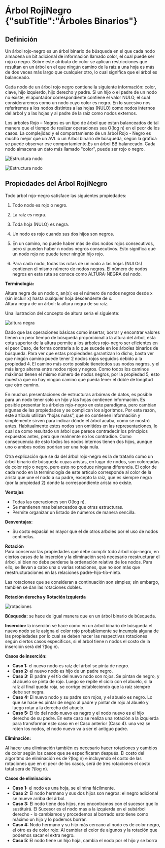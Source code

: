 # Árbol RojiNegro {"subTitle":"Árboles Binarios"}

## Definición

Un árbol rojo-negro es un árbol binario de búsqueda en el que cada nodo almacena un bit adicional de información llamado color, el cual puede ser rojo o negro. Sobre este atributo de color se aplican restricciones que resultan en un árbol en el que ningún camino de la raíz a una hoja es más de dos veces más largo que cualquier otro, lo cual significa que el árbol es balanceado.  
  
Cada nodo de un árbol rojo negro contiene la siguiente información: color, clave, hijo izquierdo, hijo derecho y padre. Si un hijo o el padre de un nodo no existe, el apuntador correspondiente contiene el valor NULO, el cual consideraremos como un nodo cuyo color es negro. En lo sucesivo nos referiremos a los nodos distintos a las hojas (NULO) como nodos internos del árbol y a las hojas y al padre de la raíz como nodos externos.  
  
Los árboles Rojo – Negros es un tipo de árbol que estan balanceados de tal manera que el tiempo de realizar operaciones sea O(log n) en el peor de los casos. La complejidad y el comportamiento de un árbol Rojo - Negro es mucho mejor que un AVL o un Árbol binario de búsqueda, según la gráfica se puede observar ese comportamiento.Es un árbol BB balanceado. Cada nodo almacena un dato más llamado "color", puede ser rojo o negro.

![Estructura nodo](/assets/images/red-black-tree/arn_1.jpg)
  

![Estructura nodo](/assets/images/red-black-tree/arn_2.png)

## Propiedades del Árbol RojiNegro

Todo árbol rojo-negro satisface las siguientes propiedades:  

1.  Todo nodo es rojo o negro.
2.  La raíz es negra.  
    
3.  Toda hoja (NULO) es negra.  
    
4.  Un nodo es rojo cuando sus dos hijos son negros.  
    
5.  En un camino, no puede haber más de dos nodos rojos consecutivos, pero sí pueden haber n nodos negros consecutivos. Esto significa que un nodo rojo no puede tener ningún hijo rojo.  
    
6.  Para cada nodo, todas las rutas de un nodo a las hojas (NULOs) contienen el mismo número de nodos negros. El número de nodos negros en esta ruta se conoce como ALTURA-NEGRA del nodo.

**Terminología:** 

Altura negra de un nodo x, an(x): es el número de nodos negros desde x (sin incluir x) hasta cualquier hoja descendente de x.  
Altura negra de un árbol: la altura negra de su raíz.  
  
Una ilustracion del concepto de altura sería el siguiente:  

![altura negra](/assets/images/red-black-tree/arn_3.jpg)

  
Dado que las operaciones básicas como insertar, borrar y encontrar valores tienen un peor tiempo de búsqueda proporcional a la altura del árbol, esta cota superior de la altura permite a los árboles rojo-negro ser eficientes en el peor Caso, de forma contraria a lo que sucede en los árboles binarios de búsqueda. Para ver que estas propiedades garantizan lo dicho, basta ver que ningún camino puede tener 2 nodos rojos seguidos debido a la propiedad 4. El camino más corto posible tienetodos sus nodos negros, y el más largo alterna entre nodos rojos y negros. Como todos los caminos máximos tienen el mismo número de nodos negros, por la propiedad 5, esto muestra que no hay ningún camino que pueda tener el doble de longitud que otro camino.  
  
En muchas presentaciones de estructuras arbóreas de datos, es posible para un nodo tener solo un hijo y las hojas contienen información. Es posible presentar los árboles rojo-negro en este paradigma, pero cambian algunas de las propiedades y se complican los algoritmos. Por esta razón, este artículo utilizan “hojas nulas”, que no contienen información y simplemente sirven para indicar dónde el árbol acaba, como se mostró antes. Habitualmente estos nodos son omitidos en las representaciones, lo cual da como resultado un árbol que parece contradecir los principios expuestos antes, pero que realmente no los contradice. Como consecuencia de esto todos los nodos internos tienen dos hijos, aunque uno o ambos nodos podrían ser una hoja nula.  
  
Otra explicación que se da del árbol rojo-negro es la de tratarlo como un árbol binario de búsqueda cuyas aristas, en lugar de nodos, son coloreadas de color rojo o negro, pero esto no produce ninguna diferencia. El color de cada nodo en la terminología de este artículo corresponde al color de la arista que une el nodo a su padre, excepto la raíz, que es siempre negra (por la propiedad 2) donde la correspondiente arista no existe.  
  
**Ventajas**  

*   Todas las operaciones son O(log n).
*   Se mantienen mas balanceados que otras estructuras.
*   Permite organizar un listado de números de manera sencilla.

  
**Desventajas:**  

*   Su costo espacial es mayor que el de otros arboles por el uso de nodos centinelas.

  
  
**Rotación**  
Para conservar las propiedades que debe cumplir todo árbol rojo-negro, en ciertos casos de la inserción y la eliminación será necesario reestructurar el árbol, si bien no debe perderse la ordenación relativa de los nodos. Para ello, se llevan a cabo una o varias rotaciones, que no son más que reestructuraciones en las relaciones padre-hijo-tío-nieto.  
  
Las rotaciones que se consideran a continuación son simples; sin embargo, también se dan las rotaciones dobles.  
  
**Rotación derecha y Rotación izquierda**  

![rotaciones](/assets/images/red-black-tree/arn_4.jpg)

**Búsqueda:** se hace de igual manera que en un árbol binario de búsqueda.  
  
**Inserción:** la inserción se hace como en un árbol binario de búsqueda el nuevo nodo se le asigna el color rojo probablemente se incumpla alguna de las propiedades por lo cual se deben hacer las respectivas rotaciones según ciertos casos específicos, si el árbol tiene n nodos el costo de la inserción será del ?(log n).  
  
**Casos de inserción:**  
- **Caso 1:** el nuevo nodo es raíz del árbol se pinta de negro.  
- **Caso 2:** el nuevo nodo es hijo de un padre negro.  
- **Caso 3:** El padre y el tío del nuevo nodo son rojos. Se pintan de negro, y al abuelo se pinta de rojo. Luego se repite el ciclo con el abuelo, si la raíz al final queda roja, se corrige estableciendo que la raíz siempre debe ser negra.  
- **Caso 4:** El nuevo nodo y su padre son rojos, y el abuelo es negro. Lo que se hace es pintar de negro al padre y pintar de rojo al abuelo y luego rotar a la derecha del abuelo.  
- **Caso 5:** El tío del nodo nuevo es negro y el nodo nuevo es el hijo derecho de su padre. En este caso se realiza una rotación a la izquierda para transformar este caso en el Caso anterior (Caso 4). una vez se roten los nodos, el nodo nuevo va a ser el antiguo padre.  
  
**Eliminación:**  

Al hacer una eliminación también es necesario hacer rotaciones y cambios de color según los casos que se especificaran después. El costo del algoritmo de eliminación es de ?(log n) e incluyendo el costo de las rotaciones que en el peor de los casos, será de tres rotaciones el costo total será de ?(log n).  
  
**Casos de eliminación:**  
- **Caso 1:** el nodo es una hoja, se elimina fácilmente.  
- **Caso 2:** El nodo hermano y sus dos hijos son negros: el negro adicional se mueve arriba del árbol.  
- **Caso 3:** El nodo tiene dos hijos, nos encontramos con el sucesor que lo sustituirá. El Sucesor es el nodo mas a la izquierda en el subárbol derecho - lo cambiamos y procedemos al borrado esto tiene como máximo un hijo y lo podemos borrar.  
- **Caso 4:** Nodo hermano y su hijo más cercano al nodo es de color negro, el otro es de color rojo: Al cambiar el color de algunos y la rotación que podemos sacar el extra negro.  
- **Caso 5:** El nodo tiene un hijo hoja, cambia el nodo por el hijo y se borra  